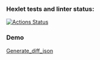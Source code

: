 ### Hexlet tests and linter status:
[![Actions Status](https://github.com/Levon-Kharajyan/python-project-50/actions/workflows/hexlet-check.yml/badge.svg)](https://github.com/Levon-Kharajyan/python-project-50/actions)

### Demo
[Generate_diff_json](https://asciinema.org/a/C7HskESYD2ignkfBOHG1TPB3O)